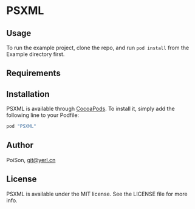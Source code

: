 # PSXML

## Usage

To run the example project, clone the repo, and run `pod install` from the Example directory first.

## Requirements

## Installation

PSXML is available through [CocoaPods](http://cocoapods.org). To install
it, simply add the following line to your Podfile:

```ruby
pod "PSXML"
```

## Author

PoiSon, git@yerl.cn

## License

PSXML is available under the MIT license. See the LICENSE file for more info.
